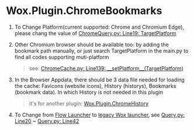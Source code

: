 <!--
 * @Author: WayneFerdon wayneferdon@hotmail.com
 * @Date: 2023-03-04 12:45:55
 * @LastEditors: WayneFerdon wayneferdon@hotmail.com
 * @LastEditTime: 2023-03-04 23:17:41
 * @FilePath: \undefinedc:\Users\WayneFerdon\AppData\Local\FlowLauncher\app-1.14.0\Plugins\Flow.Launcher.Plugin.ChromeBookmarks\README.md
 * ----------------------------------------------------------------
 * Copyright (c) 2023 by Wayne Ferdon Studio. All rights reserved.
 * Licensed to the .NET Foundation under one or more agreements.
 * The .NET Foundation licenses this file to you under the MIT license.
 * See the LICENSE file in the project root for more information.
-->
# Wox.Plugin.ChromeBookmarks

1. To Change Platform(current supported: Chrome and Chromium Edge), please chang the value of [ChromeQuery.py: Line19: TargetPlatform](https://github.com/WayneFerdon/Wox.Plugin.ChromeBookmarks/blob/master/ChromeQuery.py#L19)

2. Other Chromium browser should be available too: by adding the bookmark path manually, or just search TargetPlatform in the main.py to find all codes supporting muti-platform

    >see: [ChromeCache.py: Line139: \_\_setPlatform__(TargetPlatform)](https://github.com/WayneFerdon/Wox.Plugin.ChromeBookmarks/blob/master/ChromeCache.py#L139)

3. In the Browser Appdata, there should be 3 data file needed for loading the cache: Favicons (website icons), History (historys), Bookmarks (bookmark data). In which History is not needed in this plugin

    > it's for another plugin: [Wox.Plugin.ChromeHistory](https://github.com/wayneferdon/Wox.Plugin.ChromeHistory)

4. To Change from [Flow Launcher](https://github.com/Flow-Launcher/Flow.Launcher) to [legacy Wox launcher](https://github.com/Wox-launcher/Wox), see [Query.py: Line20](https://github.com/WayneFerdon/Wox.Plugin.SteamGames/blob/master/Query.py#L20) ~ [Query.py: Line42](https://github.com/WayneFerdon/Wox.Plugin.SteamGames/blob/master/Query.py#L42)
